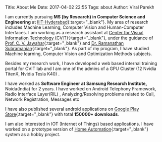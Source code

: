 Title: About Me
Date: 2017-04-02 22:55
Tags: about
Author: Viral Parekh

I am currently pursuing __MS (by Research) in Computer Science and Engineering__ at [IIIT-Hyderabad](https://iiit.ac.in){:target="_blank"}. My area of research includes Machine Learning, Computer Vision and Human-Computer Interfaces. I am working as a research assistant at [Center for Visual Information Technology (CVIT)](https://cvit.iiit.ac.in){:target="_blank"}, under the guidance of [Prof. C. V. Jawahar](https://faculty.iiit.ac.in/~jawahar){:target="_blank"} and [Dr. Ramanathan Subramanian](https://sites.google.com/site/raamsubram){:target="_blank"}. As part of my program, I have studied Machine learning, Computer Vision and Optimization Methods subjects.

Besides my research work, I have developed a web based internal training portal for CVIT lab and I am one of the admins of a GPU Cluster (12 Nvidia TitenX, Nvidia Tesla K40) .

I have worked as __Software Engineer at Samsung Research Institute,__ Noida(India) for 2 years. I have worked on Android Telephony Framework, Radio Interface Layer(RIL) ,
Analyzing/Resolving problems related to Call, Network Registration, Messages etc

I have also published several android applications on [Google Play Store](https://play.google.com/store/apps/developer?id=VPDevelpers){:target="_blank"} with total __150000+ downloads__.

I am also interested in IOT (Internet of Things) based applications. I have worked on a prototype version of [Home Automation](https://www.youtube.com/watch?v=_4GONfWZHNA){:target="_blank"} system as a hobby project.



